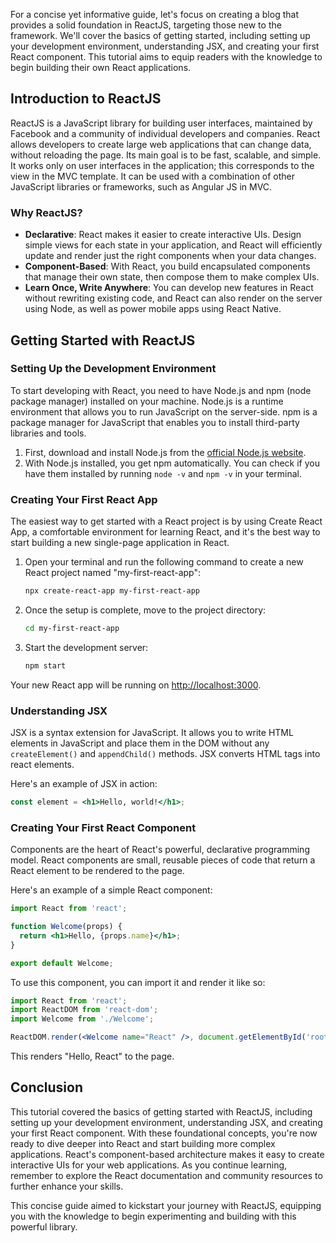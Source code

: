 For a concise yet informative guide, let's focus on creating a blog that provides a solid foundation in ReactJS, targeting those new to the framework. We'll cover the basics of getting started, including setting up your development environment, understanding JSX, and creating your first React component. This tutorial aims to equip readers with the knowledge to begin building their own React applications.

## Introduction to ReactJS

ReactJS is a JavaScript library for building user interfaces, maintained by Facebook and a community of individual developers and companies. React allows developers to create large web applications that can change data, without reloading the page. Its main goal is to be fast, scalable, and simple. It works only on user interfaces in the application; this corresponds to the view in the MVC template. It can be used with a combination of other JavaScript libraries or frameworks, such as Angular JS in MVC.

### Why ReactJS?

- **Declarative**: React makes it easier to create interactive UIs. Design simple views for each state in your application, and React will efficiently update and render just the right components when your data changes.
- **Component-Based**: With React, you build encapsulated components that manage their own state, then compose them to make complex UIs.
- **Learn Once, Write Anywhere**: You can develop new features in React without rewriting existing code, and React can also render on the server using Node, as well as power mobile apps using React Native.

## Getting Started with ReactJS

### Setting Up the Development Environment

To start developing with React, you need to have Node.js and npm (node package manager) installed on your machine. Node.js is a runtime environment that allows you to run JavaScript on the server-side. npm is a package manager for JavaScript that enables you to install third-party libraries and tools.

1. First, download and install Node.js from the [official Node.js website](https://nodejs.org/).
2. With Node.js installed, you get npm automatically. You can check if you have them installed by running `node -v` and `npm -v` in your terminal.

### Creating Your First React App

The easiest way to get started with a React project is by using Create React App, a comfortable environment for learning React, and it's the best way to start building a new single-page application in React.

1. Open your terminal and run the following command to create a new React project named "my-first-react-app":
   ```bash
   npx create-react-app my-first-react-app
   ```
2. Once the setup is complete, move to the project directory:
   ```bash
   cd my-first-react-app
   ```
3. Start the development server:
   ```bash
   npm start
   ```

Your new React app will be running on [http://localhost:3000](http://localhost:3000).

### Understanding JSX

JSX is a syntax extension for JavaScript. It allows you to write HTML elements in JavaScript and place them in the DOM without any `createElement()` and `appendChild()` methods. JSX converts HTML tags into react elements. 

Here's an example of JSX in action:

```jsx
const element = <h1>Hello, world!</h1>;
```

### Creating Your First React Component

Components are the heart of React's powerful, declarative programming model. React components are small, reusable pieces of code that return a React element to be rendered to the page.

Here's an example of a simple React component:

```jsx
import React from 'react';

function Welcome(props) {
  return <h1>Hello, {props.name}</h1>;
}

export default Welcome;
```

To use this component, you can import it and render it like so:

```jsx
import React from 'react';
import ReactDOM from 'react-dom';
import Welcome from './Welcome';

ReactDOM.render(<Welcome name="React" />, document.getElementById('root'));
```

This renders "Hello, React" to the page.

## Conclusion

This tutorial covered the basics of getting started with ReactJS, including setting up your development environment, understanding JSX, and creating your first React component. With these foundational concepts, you're now ready to dive deeper into React and start building more complex applications. React's component-based architecture makes it easy to create interactive UIs for your web applications. As you continue learning, remember to explore the React documentation and community resources to further enhance your skills.

This concise guide aimed to kickstart your journey with ReactJS, equipping you with the knowledge to begin experimenting and building with this powerful library.
